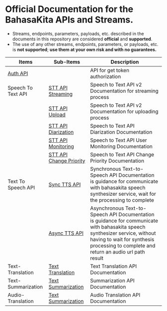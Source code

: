 # Official Documentation for the BahasaKita APIs and Streams.

* Streams, endpoints, parameters, payloads, etc. described in the documents in this repository are considered **official** and **supported**.
* The use of any other streams, endpoints, parameters, or payloads, etc. is **not supported**; **use them at your own risk and with no guarantees.**


Items       | Sub-Items | Description |
------------        |------------ | ------------ |
[Auth API](./docs/Auth-API.md)       | | API for get token authorization |
 Speech To Text API       |[STT API Streaming](./docs/STT-API-Stream-V2.md) | Speech to Text API v2 Documentation for streaming process |
 |      |[STT API Upload](./docs/STT-API-Upload-Transcription.md) | Speech to Text API v2 Documentation for uploading process |
 |      |[STT API Diarization](./docs/STT-API-Upload-Diarization.md) | Speech to Text API Diarization Documentation |
 |      |[STT API Monitoring](./docs/STT-API-Monitoring.md) | Speech to Text API User Monitoring Documentation |
 |      |[STT API Change Priority](./docs/STT-API-Change-Priority.md) | Speech to Text API Change Priority Documentation |
 Text To Speech API        |[Sync TTS API ](./docs/TTS-API-Sync.md) |Synchronous Text-to-Speech API Documentation is guidance for communicate with bahasakita speech synthesizer service, wait for the processing to complete |
 |      |[Async TTS API](./docs/TTS-API-Async.md) | Asynchronous Text-to-Speech API Documentation is guidance for communicate with bahasakita speech synthesizer service, without having to wait for synthesis processing to complete and return an audio url path result |
 Text-Translation   |[Text Translation](./docs/Text-Translation-API.md) | Text Translation API Documentation |
 Text-Summarization |[Text Summarization](./docs/Text-Summarization.md) | Summarization API Documentation |
 Audio-Translation |[Text Summarization](./docs/Audio-Translation.md) | Audio Translation API Documentation |
